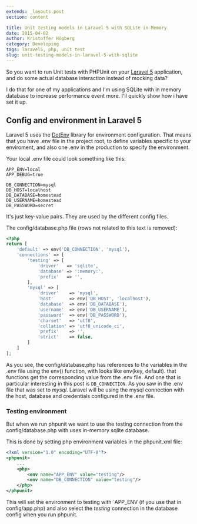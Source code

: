 ```yaml
---
extends: _layouts.post
section: content

title: Unit testing models in Laravel 5 with SQLite in Memory
date: 2015-04-02
author: Kristoffer Högberg
category: Developing
tags: laravel5, php, unit test
slug: unit-testing-models-in-laravel-5-with-sqlite
---
```


So you want to run Unit tests with PHPUnit on your [Laravel 5](http://laravel.com/)
application, and do some actual database interaction instead of mocking data?

I do that for one of my applications and I'm using SQLite with in
memory database to increase performance event more. I'll quickly show
how i have set it up.

Config and environment in Laravel 5
-----------------------------------

Laravel 5 uses the [DotEnv](https://github.com/vlucas/phpdotenv) library
for environment configuration. That means that you have .env file in the
project root, to define variables specific to your enviroment, and also
one .env in the production to specify the environment.

Your local .env file could look something like this:

```
APP_ENV=local
APP_DEBUG=true

DB_CONNECTION=mysql
DB_HOST=localhost
DB_DATABASE=homestead
DB_USERNAME=homestead
DB_PASSWORD=secret
```

It's just key-value pairs. They are used by the different config files.

The config/database.php file (rows not related to this text is removed):

```php
<?php
return [
    'default' => env('DB_CONNECTION', 'mysql'),
    'connections' => [
        'testing' => [
            'driver'   => 'sqlite',
            'database' => ':memory:',
            'prefix'   => '',
        ],
        'mysql' => [
            'driver'    => 'mysql',
            'host'      => env('DB_HOST', 'localhost'),
            'database'  => env('DB_DATABASE'),
            'username'  => env('DB_USERNAME'),
            'password'  => env('DB_PASSWORD'),
            'charset'   => 'utf8',
            'collation' => 'utf8_unicode_ci',
            'prefix'    => '',
            'strict'    => false,
        ]
    ]
];
```

As you see, the config/database.php has references to the variables in
the .env file using the env() function, with looks like env(key,
default). that functions get the corresponding value from the .env file.
And one that is particular interesting in this post is
`DB_CONNECTION`. As you saw in the .env file that was set to
*mysql*. Laravel will be using the mysql connection with the host,
database and credentials configured in the .env file.

### Testing environment

But when we run phpunit we want to use the testing connection from the
config/database.php with uses in-memory sqlite database.

This is done by setting php environment variables in the phpunit.xml
file:

```xml
<?xml version="1.0" encoding="UTF-8"?>
<phpunit>
    ...
    <php>
        <env name="APP_ENV" value="testing"/>
        <env name="DB_CONNECTION" value="testing"/>
    </php>
</phpunit>
```

This will set the environment to testing with `APP_ENV (if you use that
in config/app.php) and also select the *testing* connection in the
database config when you run phpunit.
